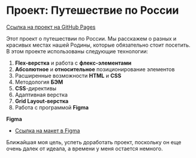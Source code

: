 # Проект: Путешествие по России

[Ссылка на проект на GitHub Pages](https://vladi84.github.io/russian-travel/)

Этот проект о путешествии по России. Мы расскажем о разных и красивых местах нашей Родины, которые обязательно стоит посетить.
В этом проекте использованы следующие технологии:

1. **Flex-верстка** и работа с **флекс-элементами**
2. **Абсолютное** и **относительное** позиционирование элементов
3. Расширенные возможности **HTML** и **CSS**
4. Методология **БЭМ**
5. **CSS**-директивы
6. Адаптивная верстка
7. **Grid Layout-верстка**
8. Работа с программой **Figma**

**Figma**

- [Ссылка на макет в Figma](https://www.figma.com/file/5S2WSbEFL6awjVWJ0NWL8Q/Sprint-3_-Russia-_-desktop-mobile?node-id=28503%3A0)

Ближайшая моя цель, успеть доработать проект, поскольку он еще очень далек от идеала, а времени у меня остается немного.

